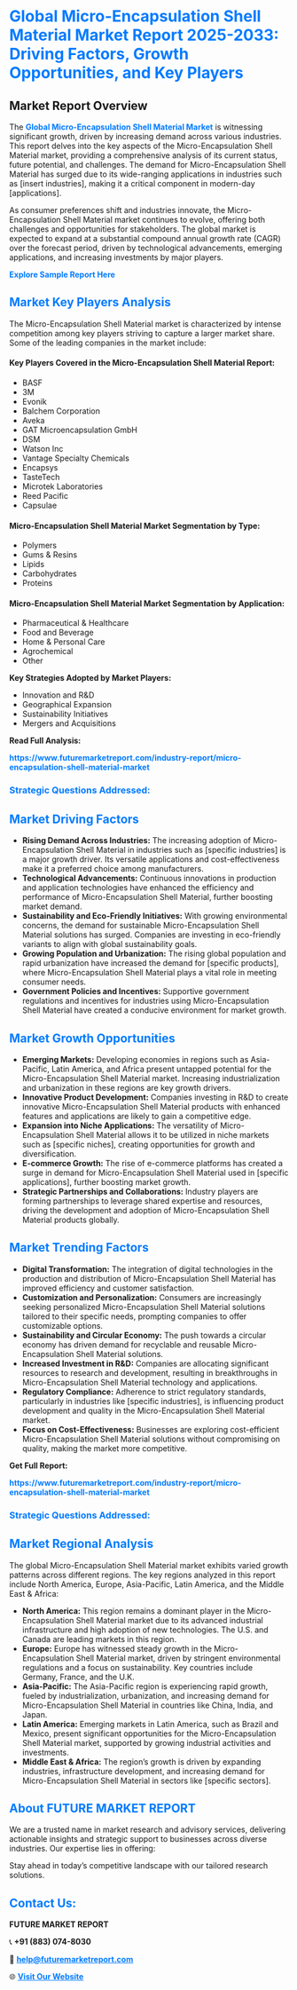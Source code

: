 <h1 style="color: #007BFF;">Global Micro-Encapsulation Shell Material Market Report 2025-2033: Driving Factors, Growth Opportunities, and Key Players</h1>

<section id="overview">
<h2>Market Report Overview</h2>
<p>The <a href="https://www.futuremarketreport.com/industry-report/micro-encapsulation-shell-material-market" style="color: #007BFF; text-decoration: none;"><strong>Global Micro-Encapsulation Shell Material Market</strong></a> is witnessing significant growth, driven by increasing demand across various industries. This report delves into the key aspects of the Micro-Encapsulation Shell Material market, providing a comprehensive analysis of its current status, future potential, and challenges. The demand for Micro-Encapsulation Shell Material has surged due to its wide-ranging applications in industries such as [insert industries], making it a critical component in modern-day [applications].</p>
<p>As consumer preferences shift and industries innovate, the Micro-Encapsulation Shell Material market continues to evolve, offering both challenges and opportunities for stakeholders. The global market is expected to expand at a substantial compound annual growth rate (CAGR) over the forecast period, driven by technological advancements, emerging applications, and increasing investments by major players.</p>
</section>

<section id="overview">
<p><a href="https://www.futuremarketreport.com/request-sample/reportId=46505" style="color: #007BFF; text-decoration: none;"><strong>Explore Sample Report Here</strong></a></p>
</section>

<section id="key-players">
<h2 style="color: #007BFF;">Market Key Players Analysis</h2>
<p>The Micro-Encapsulation Shell Material market is characterized by intense competition among key players striving to capture a larger market share. Some of the leading companies in the market include:</p>
<h4>Key Players Covered in the Micro-Encapsulation Shell Material Report:</h4>
<ul><li>BASF</li><li>3M</li><li>Evonik</li><li>Balchem Corporation</li><li>Aveka</li><li>GAT Microencapsulation GmbH</li><li>DSM</li><li>Watson Inc</li><li>Vantage Specialty Chemicals</li><li>Encapsys</li><li>TasteTech</li><li>Microtek Laboratories</li><li>Reed Pacific</li><li>Capsulae</li></ul>
<h4>Micro-Encapsulation Shell Material Market Segmentation by Type:</h4>
<ul><li>Polymers</li><li>Gums &amp; Resins</li><li>Lipids</li><li>Carbohydrates</li><li>Proteins</li></ul>

<h4>Micro-Encapsulation Shell Material Market Segmentation by Application:</h4>
<ul><li>Pharmaceutical &amp; Healthcare</li><li>Food and Beverage</li><li>Home &amp; Personal Care</li><li>Agrochemical</li><li>Other</li></ul>
<p><strong>Key Strategies Adopted by Market Players:</strong></p>
<ul>
<li>Innovation and R&D</li>
<li>Geographical Expansion</li>
<li>Sustainability Initiatives</li>
<li>Mergers and Acquisitions</li>
</ul>
</section>

<section>
<p><strong>Read Full Analysis: </strong></p><a href="https://www.futuremarketreport.com/industry-report/micro-encapsulation-shell-material-market" style="color: #007BFF; text-decoration: none;"><strong>https://www.futuremarketreport.com/industry-report/micro-encapsulation-shell-material-market</strong></a>
<h3 style="color: #007BFF;">Strategic Questions Addressed:</h3>
</section>

<section id="driving-factors">
<h2 style="color: #007BFF;">Market Driving Factors</h2>
<ul>
<li><strong>Rising Demand Across Industries:</strong> The increasing adoption of Micro-Encapsulation Shell Material in industries such as [specific industries] is a major growth driver. Its versatile applications and cost-effectiveness make it a preferred choice among manufacturers.</li>
<li><strong>Technological Advancements:</strong> Continuous innovations in production and application technologies have enhanced the efficiency and performance of Micro-Encapsulation Shell Material, further boosting market demand.</li>
<li><strong>Sustainability and Eco-Friendly Initiatives:</strong> With growing environmental concerns, the demand for sustainable Micro-Encapsulation Shell Material solutions has surged. Companies are investing in eco-friendly variants to align with global sustainability goals.</li>
<li><strong>Growing Population and Urbanization:</strong> The rising global population and rapid urbanization have increased the demand for [specific products], where Micro-Encapsulation Shell Material plays a vital role in meeting consumer needs.</li>
<li><strong>Government Policies and Incentives:</strong> Supportive government regulations and incentives for industries using Micro-Encapsulation Shell Material have created a conducive environment for market growth.</li>
</ul>
</section>

<section id="growth-opportunities">
<h2 style="color: #007BFF;">Market Growth Opportunities</h2>
<ul>
<li><strong>Emerging Markets:</strong> Developing economies in regions such as Asia-Pacific, Latin America, and Africa present untapped potential for the Micro-Encapsulation Shell Material market. Increasing industrialization and urbanization in these regions are key growth drivers.</li>
<li><strong>Innovative Product Development:</strong> Companies investing in R&D to create innovative Micro-Encapsulation Shell Material products with enhanced features and applications are likely to gain a competitive edge.</li>
<li><strong>Expansion into Niche Applications:</strong> The versatility of Micro-Encapsulation Shell Material allows it to be utilized in niche markets such as [specific niches], creating opportunities for growth and diversification.</li>
<li><strong>E-commerce Growth:</strong> The rise of e-commerce platforms has created a surge in demand for Micro-Encapsulation Shell Material used in [specific applications], further boosting market growth.</li>
<li><strong>Strategic Partnerships and Collaborations:</strong> Industry players are forming partnerships to leverage shared expertise and resources, driving the development and adoption of Micro-Encapsulation Shell Material products globally.</li>
</ul>
</section>

<section id="trending-factors">
<h2 style="color: #007BFF;">Market Trending Factors</h2>
<ul>
<li><strong>Digital Transformation:</strong> The integration of digital technologies in the production and distribution of Micro-Encapsulation Shell Material has improved efficiency and customer satisfaction.</li>
<li><strong>Customization and Personalization:</strong> Consumers are increasingly seeking personalized Micro-Encapsulation Shell Material solutions tailored to their specific needs, prompting companies to offer customizable options.</li>
<li><strong>Sustainability and Circular Economy:</strong> The push towards a circular economy has driven demand for recyclable and reusable Micro-Encapsulation Shell Material solutions.</li>
<li><strong>Increased Investment in R&D:</strong> Companies are allocating significant resources to research and development, resulting in breakthroughs in Micro-Encapsulation Shell Material technology and applications.</li>
<li><strong>Regulatory Compliance:</strong> Adherence to strict regulatory standards, particularly in industries like [specific industries], is influencing product development and quality in the Micro-Encapsulation Shell Material market.</li>
<li><strong>Focus on Cost-Effectiveness:</strong> Businesses are exploring cost-efficient Micro-Encapsulation Shell Material solutions without compromising on quality, making the market more competitive.</li>
</ul>
</section>

<section>
<p><strong>Get Full Report: </strong></p><a href="https://www.futuremarketreport.com/industry-report/micro-encapsulation-shell-material-market" style="color: #007BFF; text-decoration: none;"><strong>https://www.futuremarketreport.com/industry-report/micro-encapsulation-shell-material-market</strong></a>
<h3 style="color: #007BFF;">Strategic Questions Addressed:</h3>
</section>


<section id="regional-analysis">
<h2 style="color: #007BFF;">Market Regional Analysis</h2>
<p>The global Micro-Encapsulation Shell Material market exhibits varied growth patterns across different regions. The key regions analyzed in this report include North America, Europe, Asia-Pacific, Latin America, and the Middle East & Africa:</p>
<ul>
<li><strong>North America:</strong> This region remains a dominant player in the Micro-Encapsulation Shell Material market due to its advanced industrial infrastructure and high adoption of new technologies. The U.S. and Canada are leading markets in this region.</li>
<li><strong>Europe:</strong> Europe has witnessed steady growth in the Micro-Encapsulation Shell Material market, driven by stringent environmental regulations and a focus on sustainability. Key countries include Germany, France, and the U.K.</li>
<li><strong>Asia-Pacific:</strong> The Asia-Pacific region is experiencing rapid growth, fueled by industrialization, urbanization, and increasing demand for Micro-Encapsulation Shell Material in countries like China, India, and Japan.</li>
<li><strong>Latin America:</strong> Emerging markets in Latin America, such as Brazil and Mexico, present significant opportunities for the Micro-Encapsulation Shell Material market, supported by growing industrial activities and investments.</li>
<li><strong>Middle East & Africa:</strong> The region’s growth is driven by expanding industries, infrastructure development, and increasing demand for Micro-Encapsulation Shell Material in sectors like [specific sectors].</li>
</ul>
</section>

<footer>
<h2 style="color: #007BFF;">About FUTURE MARKET REPORT</h2>
<p>We are a trusted name in market research and advisory services, delivering actionable insights and strategic support to businesses across diverse industries. Our expertise lies in offering:</p>

<p>Stay ahead in today’s competitive landscape with our tailored research solutions.</p>

<h2 style="color: #007BFF;">Contact Us:</h2>
<p><strong>FUTURE MARKET REPORT</strong></p>
<p>📞 <strong>+91 (883) 074-8030</strong></p>
<p>📧 <strong><a href="mailto:help@futuremarketreport.com" style="color: #007BFF;">help@futuremarketreport.com</a></strong></p>
<p>🌐 <strong><a href="https://www.futuremarketreport.com/" style="color: #007BFF;">Visit Our Website</a></strong></p>
</footer>